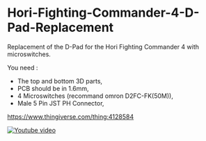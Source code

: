 # Hori-Fighting-Commander-4-D-Pad-Replacement
Replacement of the D-Pad for the Hori Fighting Commander 4 with microswitches.

You need :
- The top and bottom 3D parts,
- PCB should be in 1.6mm,
- 4 Microswitches (recommand omron D2FC-FK(50M)),
- Male 5 Pin JST PH Connector,

https://www.thingiverse.com/thing:4128584


[![Youtube video](https://i9.ytimg.com/vi/01YRTsFcbD0/mqdefault.jpg?&sqp=COCXuPEF&rs=AOn4CLBm0N_KALjVM5cOqBYn8nTJRowo-g)](https://youtu.be/01YRTsFcbD0)
